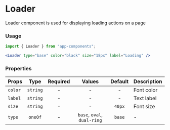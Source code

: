 # Loader

Loader component is used for displaying loading actions on a page

### Usage

```js
import { Loader } from "app-components";
```

```jsx
<Loader type="base" color="black" size="18px" label="Loading" />
```

### Properties

| Props   |   Type   | Required |           Values            | Default | Description |
| ------- | :------: | :------: | :-------------------------: | :-----: | ----------- |
| `color` | `string` |    -     |              -              |    -    | Font color  |
| `label` | `string` |    -     |              -              |    -    | Text label  |
| `size`  | `string` |    -     |              -              | `40px`  | Font size   |
| `type`  | `oneOf`  |    -     | `base`, `oval`, `dual-ring` | `base`  | -           |
